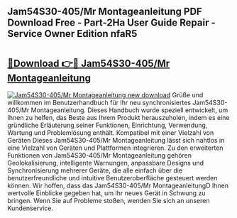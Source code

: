 ## Jam54S30-405/Mr Montageanleitung PDF Download Free - Part-2Ha User Guide Repair - Service Owner Edition nfaR5

# <h2><a href="http://df8bzu.blite.top/?on=Jam54S30-405%2fMr+Montageanleitung">🔗Download 👉🔴 Jam54S30-405/Mr Montageanleitung</a></h2>

[![Jam54S30-405/Mr Montageanleitung new download](https://i.imgur.com/lujVjoI.png)](http://df8bzu.blite.top/?on=Jam54S30-405%2fMr+Montageanleitung)
Grüße und willkommen im Benutzerhandbuch für Ihr neu synchronisiertes Jam54S30-405/Mr Montageanleitung. Dieses Handbuch wurde speziell entwickelt, um Ihnen zu helfen, das Beste aus Ihrem Produkt herauszuholen, indem es eine gründliche Erläuterung seiner Funktionen, Einrichtung, Verwendung, Wartung und Problemlösung enthält. Kompatibel mit einer Vielzahl von Geräten Dieses Jam54S30-405/Mr Montageanleitung lässt sich nahtlos in eine Vielzahl von Geräten und Plattformen integrieren. Zu den erweiterten Funktionen von Jam54S30-405/Mr Montageanleitung gehören Geolokalisierung, intelligente Warnungen, anpassbare Designs und Synchronisierung mehrerer Geräte, die alle einfach über die benutzerfreundliche und intuitive Benutzeroberfläche gesteuert werden können. Wir hoffen, dass das Jam54S30-405/Mr MontageanleitungD Ihnen wertvolle Einblicke gegeben hat, um Ihr neues Gerät in Schwung zu bringen. Wenn Sie auf Probleme stoßen, wenden Sie sich an unseren Kundenservice.
